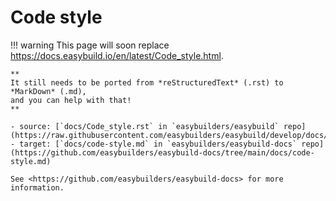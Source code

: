 # Code style

!!! warning
    This page will soon replace <https://docs.easybuild.io/en/latest/Code_style.html>.

    **
    It still needs to be ported from *reStructuredText* (.rst) to *MarkDown* (.md),  
    and you can help with that!
    **

    - source: [`docs/Code_style.rst` in `easybuilders/easybuild` repo](https://raw.githubusercontent.com/easybuilders/easybuild/develop/docs/Code_style.rst)
    - target: [`docs/code-style.md` in `easybuilders/easybuild-docs` repo](https://github.com/easybuilders/easybuild-docs/tree/main/docs/code-style.md)

    See <https://github.com/easybuilders/easybuild-docs> for more information.
